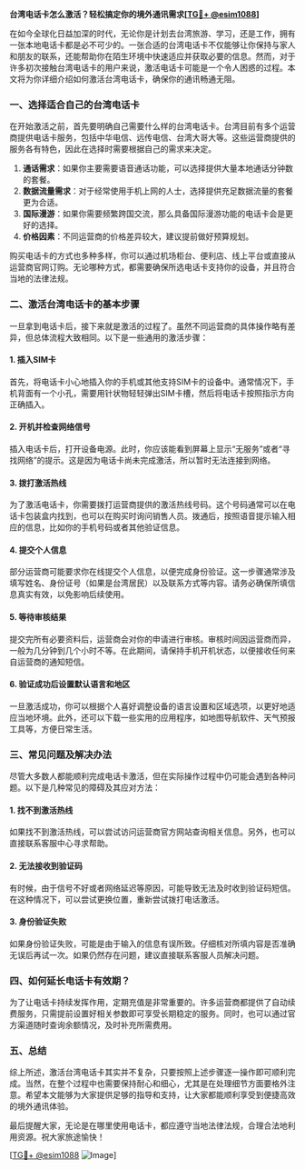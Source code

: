 **台湾电话卡怎么激活？轻松搞定你的境外通讯需求[[TG💪+ @esim1088](https://t.me/s/esim1088)]**

在如今全球化日益加深的时代，无论你是计划去台湾旅游、学习，还是工作，拥有一张本地电话卡都是必不可少的。一张合适的台湾电话卡不仅能够让你保持与家人和朋友的联系，还能帮助你在陌生环境中快速适应并获取必要的信息。然而，对于许多初次接触台湾电话卡的用户来说，激活电话卡可能是一个令人困惑的过程。本文将为你详细介绍如何激活台湾电话卡，确保你的通讯畅通无阻。

### 一、选择适合自己的台湾电话卡

在开始激活之前，首先要明确自己需要什么样的台湾电话卡。台湾目前有多个运营商提供电话卡服务，包括中华电信、远传电信、台湾大哥大等。这些运营商提供的服务各有特色，因此在选择时需要根据自己的需求来决定。

1. **通话需求**：如果你主要需要语音通话功能，可以选择提供大量本地通话分钟数的套餐。
2. **数据流量需求**：对于经常使用手机上网的人士，选择提供充足数据流量的套餐更为合适。
3. **国际漫游**：如果你需要频繁跨国交流，那么具备国际漫游功能的电话卡会是更好的选择。
4. **价格因素**：不同运营商的价格差异较大，建议提前做好预算规划。

购买电话卡的方式也多种多样，你可以通过机场柜台、便利店、线上平台或直接从运营商官网订购。无论哪种方式，都需要确保所选电话卡支持你的设备，并且符合当地的法律法规。

### 二、激活台湾电话卡的基本步骤

一旦拿到电话卡后，接下来就是激活的过程了。虽然不同运营商的具体操作略有差异，但总体流程大致相同。以下是一些通用的激活步骤：

#### 1. 插入SIM卡
首先，将电话卡小心地插入你的手机或其他支持SIM卡的设备中。通常情况下，手机背面有一个小孔，需要用针状物轻轻弹出SIM卡槽，然后将电话卡按照指示方向正确插入。

#### 2. 开机并检查网络信号
插入电话卡后，打开设备电源。此时，你应该能看到屏幕上显示“无服务”或者“寻找网络”的提示。这是因为电话卡尚未完成激活，所以暂时无法连接到网络。

#### 3. 拨打激活热线
为了激活电话卡，你需要拨打运营商提供的激活热线号码。这个号码通常可以在电话卡包装盒内找到，也可以在购买时询问销售人员。拨通后，按照语音提示输入相应的信息，比如你的手机号码或者其他验证信息。

#### 4. 提交个人信息
部分运营商可能要求你在线提交个人信息，以便完成身份验证。这一步骤通常涉及填写姓名、身份证号（如果是台湾居民）以及联系方式等内容。请务必确保所填信息真实有效，以免影响后续使用。

#### 5. 等待审核结果
提交完所有必要资料后，运营商会对你的申请进行审核。审核时间因运营商而异，一般为几分钟到几个小时不等。在此期间，请保持手机开机状态，以便接收任何来自运营商的通知短信。

#### 6. 验证成功后设置默认语言和地区
一旦激活成功，你可以根据个人喜好调整设备的语言设置和区域选项，以更好地适应当地环境。此外，还可以下载一些实用的应用程序，如地图导航软件、天气预报工具等，方便日常生活。

### 三、常见问题及解决办法

尽管大多数人都能顺利完成电话卡激活，但在实际操作过程中仍可能会遇到各种问题。以下是几种常见的障碍及其应对方法：

#### 1. 找不到激活热线
如果找不到激活热线，可以尝试访问运营商官方网站查询相关信息。另外，也可以直接联系客服中心寻求帮助。

#### 2. 无法接收到验证码
有时候，由于信号不好或者网络延迟等原因，可能导致无法及时收到验证码短信。在这种情况下，可以尝试更换位置，重新尝试拨打电话激活。

#### 3. 身份验证失败
如果身份验证失败，可能是由于输入的信息有误所致。仔细核对所填内容是否准确无误后再试一次。如果仍然存在问题，建议直接联系客服人员解决问题。

### 四、如何延长电话卡有效期？

为了让电话卡持续发挥作用，定期充值是非常重要的。许多运营商都提供了自动续费服务，只需提前设置好相关参数即可享受长期稳定的服务。同时，也可以通过官方渠道随时查询余额情况，及时补充所需费用。

### 五、总结

综上所述，激活台湾电话卡其实并不复杂，只要按照上述步骤逐一操作即可顺利完成。当然，在整个过程中也需要保持耐心和细心，尤其是在处理细节方面要格外注意。希望本文能够为大家提供足够的指导和支持，让大家都能顺利享受到便捷高效的境外通讯体验。

最后提醒大家，无论是在哪里使用电话卡，都应遵守当地法律法规，合理合法地利用资源。祝大家旅途愉快！

[[TG💪+ @esim1088](https://t.me/s/esim1088) ![Image](https://i.postimg.cc/4NQfJmqS/Snipaste-2025-05-13-00-14-12.png)]
